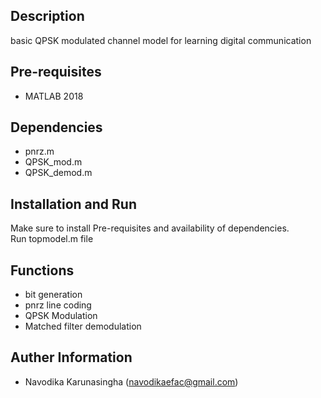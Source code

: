 ## Description
basic QPSK modulated channel model for learning digital communication
## Pre-requisites
- MATLAB 2018

## Dependencies
- pnrz.m
- QPSK_mod.m
- QPSK_demod.m

## Installation and Run
Make sure to install Pre-requisites and availability of dependencies. <br/>
Run topmodel.m file

## Functions
- bit generation
- pnrz line coding
- QPSK Modulation
- Matched filter demodulation

## Auther Information
- Navodika Karunasingha (navodikaefac@gmail.com)
